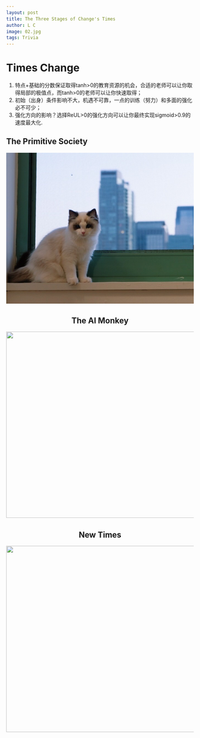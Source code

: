 ```yaml
---
layout: post
title: The Three Stages of Change's Times
author: L C
image: 02.jpg
tags: Trivia
---
```


# Times Change
1. 特点+基础的分数保证取得tanh>0的教育资源的机会，合适的老师可以让你取得局部的极值点，而tanh>0的老师可以让你快速取得；
2. 初始（出身）条件影响不大，机遇不可靠，一点的训练（努力）和多面的强化必不可少；
3. 强化方向的影响？选择ReUL>0的强化方向可以让你最终实现sigmoid>0.9的速度最大化.

## The Primitive Society  

<center><img src="https://github.com/banklz/banklz.github.io/blob/master/img/1.JPG?raw=true">  
  
## The AI Monkey  

<center><img src="https://s3.ax1x.com/2020/12/19/rNghvT.png" style="width:800px;height:500px;">  
  
## New Times  

<center><img src="https://s3.ax1x.com/2020/12/13/re6ARU.jpg" style="width:800px;height:500px;">


